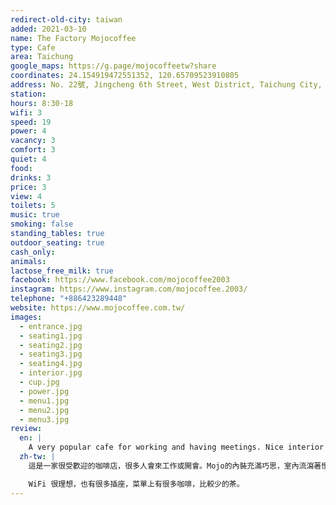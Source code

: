 ```yaml
---
redirect-old-city: taiwan
added: 2021-03-10
name: The Factory Mojocoffee
type: Cafe
area: Taichung
google_maps: https://g.page/mojocoffeetw?share
coordinates: 24.154919472551352, 120.65709523910805
address: No. 22號, Jingcheng 6th Street, West District, Taichung City, 403
station: 
hours: 8:30-18
wifi: 3
speed: 19
power: 4
vacancy: 3
comfort: 3
quiet: 4
food: 
drinks: 3
price: 3
view: 4
toilets: 5
music: true
smoking: false
standing_tables: true
outdoor_seating: true
cash_only: 
animals: 
lactose_free_milk: true
facebook: https://www.facebook.com/mojocoffee2003
instagram: https://www.instagram.com/mojocoffee.2003/
telephone: "+886423289448"
website: https://www.mojocoffee.com.tw/
images:
  - entrance.jpg
  - seating1.jpg
  - seating2.jpg
  - seating3.jpg
  - seating4.jpg
  - interior.jpg
  - cup.jpg
  - power.jpg
  - menu1.jpg
  - menu2.jpg
  - menu3.jpg
review:
  en: |
    A very popular cafe for working and having meetings. Nice interior and soft jazz background music, which gives the place a good vibe. There are several seating options, including a small outdoor seating area. Personally I like the bar seats, although it's not very comfortable to sit there for a long time. Decent WiFi and plenty of power outlets. The menu has many options for coffee but unfortunately the tea selection is quite small. One tip is to arrive early to get a good seat, since it can get quite busy even on a weekday.
  zh-tw: |
    這是一家很受歡迎的咖啡店，很多人會來工作或開會。Mojo的內裝充滿巧思，室內流瀉著慢板爵士樂，很襯整個空間的氛圍。這裡有很多種座位，包含一處小型戶外空間，一如以往，我喜歡可以享受個人時光的吧台桌，即便椅子沒有那麼舒適。建議提早來佔位置，因為這裡即便在週末也很容易爆滿。

    WiFi 很理想，也有很多插座，菜單上有很多咖啡，比較少的茶。
---
```

